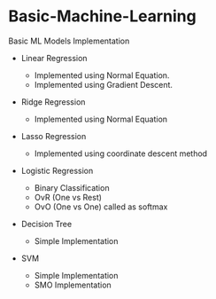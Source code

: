 # Basic-Machine-Learning
Basic ML Models Implementation 


* Linear Regression 
  * Implemented using Normal Equation.
  * Implemented using Gradient Descent.

* Ridge Regression
   * Implemented using Normal Equation
* Lasso Regression
   * Implemented using coordinate descent method
* Logistic Regression
  * Binary Classification
  * OvR (One vs Rest)
  * OvO (One vs One) called as softmax
* Decision Tree
  * Simple Implementation
* SVM
  * Simple Implementation
  * SMO Implementation
 
